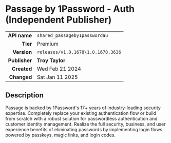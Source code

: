 # Passage by 1Password - Auth (Independent Publisher)
| | |
|-:|-|
|**API name**|`shared_passageby1passwordau`|
|**Tier**|Premium|
|**Version**|`releases/v1.0.1678\1.0.1678.3636`|
|**Publisher**|**Troy Taylor**|
|**Created**|Wed Feb 21 2024|
|**Changed**|Sat Jan 11 2025|

## Description
Passage is backed by 1Password's 17+ years of industry-leading security expertise. Completely replace your existing authentication flow or build from scratch with a robust solution for passwordless authentication and customer identity management. Realize the full security, business, and user experience benefits of eliminating passwords by implementing login flows powered by passkeys, magic links, and login codes.
